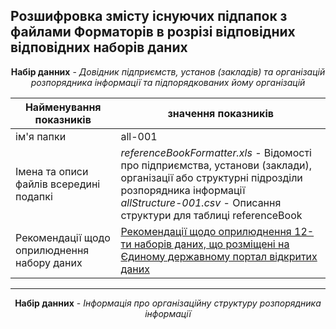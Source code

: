 ## Розшифровка змісту існуючих підпапок з файлами Форматорів в розрізі відповідних відповідних наборів даних

<p align="center"><b> Набір данних</b> - <i>Довідник підприємств, установ (закладів) та організацій розпорядника інформації та підпорядкованих йому організацій</i></p>

| Найменування показників | значення показників |
| ------ | ------ |
ім'я папки |all-001
Імена та описи файлів всередині подапкі | <i>referenceBookFormatter.xls</i> - Відомості про підприємства, установи (заклади), організації або структурні підрозділи розпорядника інформації<br><i>allStructure-001.csv</i> - Описання структури для таблиці referenceBook
Рекомендації щодо оприлюднення набору даних | [Рекомендації щодо оприлюднення 12-ти наборів даних, що розміщені на Єдиному державному портал відкритих даних]( https://data.gov.ua/uploads/files/2019-03-26-152803.323178835cookbook.pdf)

---

<p style="text-align:center"><b> Набір данних</b> - <i>Інформація про організаційну структуру розпорядника інформації </i></p>
